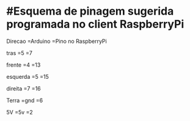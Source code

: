 #Esquema de pinagem sugerida programada no client RaspberryPi
=============================================================


Direcao  =Arduino  =Pino no RaspberryPi

tras      =5        =7

frente    =4        =13

esquerda  =5        =15

direita   =7        =16


Terra     =gnd      =6

5V        =5v       =2
